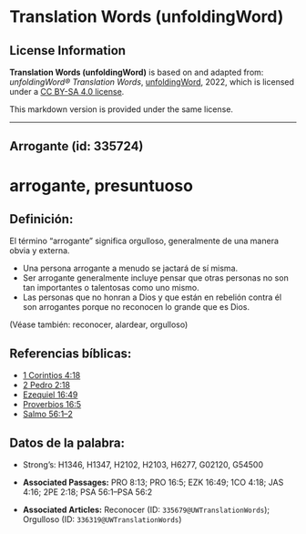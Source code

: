 # Translation Words (unfoldingWord)

## License Information

**Translation Words (unfoldingWord)** is based on and adapted from: _unfoldingWord® Translation Words_, [unfoldingWord](https://unfoldingword.org/utw), 2022, which is licensed under a [CC BY-SA 4.0 license](https://creativecommons.org/licenses/by-sa/4.0/legalcode.en).

This markdown version is provided under the same license.



--------------------------------

## Arrogante (id: 335724)

arrogante, presuntuoso
======================

Definición:
-----------

El término “arrogante” significa orgulloso, generalmente de una manera obvia y externa.

* Una persona arrogante a menudo se jactará de sí misma.
* Ser arrogante generalmente incluye pensar que otras personas no son tan importantes o talentosas como uno mismo.
* Las personas que no honran a Dios y que están en rebelión contra él son arrogantes porque no reconocen lo grande que es Dios.

(Véase también: reconocer, alardear, orgulloso)

Referencias bíblicas:
---------------------

* [1 Corintios 4:18](https://ref.ly/1Cor4:18)
* [2 Pedro 2:18](https://ref.ly/2Pet2:18)
* [Ezequiel 16:49](https://ref.ly/Ezek16:49)
* [Proverbios 16:5](https://ref.ly/Prov16:5)
* [Salmo 56:1–2](https://ref.ly/Ps56:1-Ps56:2)

Datos de la palabra:
--------------------

* Strong’s: H1346, H1347, H2102, H2103, H6277, G02120, G54500

* **Associated Passages:** PRO 8:13; PRO 16:5; EZK 16:49; 1CO 4:18; JAS 4:16; 2PE 2:18; PSA 56:1–PSA 56:2
* **Associated Articles:** Reconocer (ID: `335679@UWTranslationWords`); Orgulloso (ID: `336319@UWTranslationWords`)

